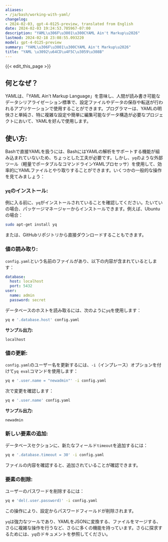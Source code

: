 ```yaml
---
aliases:
- /ja/bash/working-with-yaml/
changelog:
- 2024-02-03, gpt-4-0125-preview, translated from English
date: 2024-02-03 19:24:53.705967-07:00
description: "YAML\u306F\u3001\u300CYAML Ain't Markup\u2026"
lastmod: 2024-02-18 23:08:55.093220
model: gpt-4-0125-preview
summary: "YAML\u306F\u3001\u300CYAML Ain't Markup\u2026"
title: "YAML \u3092\u64CD\u4F5C\u3059\u308B"
---
```


{{< edit_this_page >}}

## 何となぜ？

YAMLは、「YAML Ain't Markup Language」を意味し、人間が読み書き可能なデータシリアライゼーション標準で、設定ファイルやデータの保存や転送が行われるアプリケーションで使用することができます。プログラマーは、YAMLの明快さと単純さ、特に複雑な設定や簡単に編集可能なデータ構造が必要なプロジェクトにおいて、YAMLを好んで使用します。

## 使い方:

Bashで直接YAMLを扱うには、BashにはYAMLの解析をサポートする機能が組み込まれていないため、ちょっとした工夫が必要です。しかし、`yq`のような外部ツール（軽量でポータブルなコマンドラインYAMLプロセッサ）を使用して、効率的にYAMLファイルとやり取りすることができます。いくつかの一般的な操作を見てみましょう：

### `yq`のインストール:

例に入る前に、`yq`がインストールされていることを確認してください。たいていの場合、パッケージマネージャーからインストールできます。例えば、Ubuntuの場合：

```bash
sudo apt-get install yq
```

または、GitHubリポジトリから直接ダウンロードすることもできます。

### 値の読み取り:

`config.yaml`という名前のファイルがあり、以下の内容が含まれているとします：

```yaml
database:
  host: localhost
  port: 5432
user:
  name: admin
  password: secret
```

データベースのホストを読み取るには、次のように`yq`を使用します：

```bash
yq e '.database.host' config.yaml
```

**サンプル出力:**

```
localhost
```

### 値の更新:

`config.yaml`のユーザー名を更新するには、`-i`（インプレース）オプションを付けて`yq eval`コマンドを使用します：

```bash
yq e '.user.name = "newadmin"' -i config.yaml
```

次で変更を確認します：

```bash
yq e '.user.name' config.yaml
```

**サンプル出力:**

```
newadmin
```

### 新しい要素の追加:

データベースセクションに、新たなフィールド`timeout`を追加するには：

```bash
yq e '.database.timeout = 30' -i config.yaml
```

ファイルの内容を確認すると、追加されていることが確認できます。

### 要素の削除:

ユーザーのパスワードを削除するには：

```bash
yq e 'del(.user.password)' -i config.yaml
```

この操作により、設定からパスワードフィールドが削除されます。

`yq`は強力なツールであり、YAMLをJSONに変換する、ファイルをマージする、さらに複雑な操作を行うなど、さらに多くの機能を持っています。さらに探求するためには、`yq`のドキュメントを参照してください。

